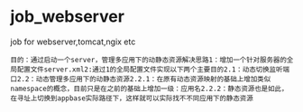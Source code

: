 # job_webserver
job for webserver,tomcat,ngix etc



```
目的：通过启动一个server，管理多应用下的动静态资源解决思路1：增加一个针对服务器的全局配置文件server.xml2:通过1的全局配置文件实现以下两个主要目的2.1：动态切换监听端口2.2：动态管理多应用下的动静态资源2.2.1：在原有动态资源映射的基础上增加类似namespace的概念，目前只是在之前的基础上增加一级：应用名2.2.2：静态资源也是如此，在寻址上切换到appbase实际路径下，这样就可以实际找不不同应用下的静态资源
```
